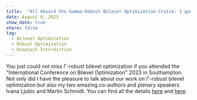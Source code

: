 ```yaml
---
title:  "All Aboard the Gamma-Robust Bilevel Optimization Cruise: I gave a talk in Southampton"
date: August 9, 2023
show_date: true
share: false
tag:
  - Bilevel Optimization
  - Robust Optimization
  - Knapsack Interdiction
---
```


You just could not miss $\Gamma$-robust bilevel optimization if you attended the "International Conference on Bilevel Optimization" 2023 in Southampton. Not only did I have the pleasure to talk about our work on $\Gamma$-robust bilevel optimization but also my two amazing co-authors and plenary speakers Ivana Ljubic and Martin Schmidt. You can find all the details [here](https://www.springer.com/journal/12532) and [here](https://optimization-online.org/2023/07/an-extension-of-the-bertsimas-sim-result-for-discrete-linear-and-%ce%b3-robust-min-max-problems/).